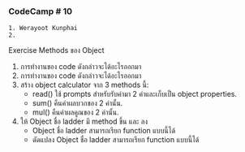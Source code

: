 ### CodeCamp # 10
    1. Werayoot Kunphai
    2. 
        
Exercise Methods ของ Object

1. การทำงานของ code ดังกล่าวจะได้อะไรออกมา
2. การทำงานของ code ดังกล่าวจะได้อะไรออกมา
3. สร้าง object calculator จาก 3 methods นี้:
    - read() ใช้ prompts สำหรับรับค่ามา 2 ค่าและเก็บเป็น object properties.
    - sum() คืนค่าผลบวกของ 2 ค่านั้น.
    - mul() คืนค่าผลคูณของ 2 ค่านั้น.
4. ให้ Object ชื่อ ladder มี method ขึ้น และ ลง
    - Object ชื่อ ladder สามารถเรียก function แบบนี้ได้
    - ดัดแปลง Object ชื่อ ladder สามารถเรียก function แบบนี้ได้
